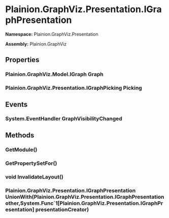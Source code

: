 
# Plainion.GraphViz.Presentation.IGraphPresentation

**Namespace:** Plainion.GraphViz.Presentation

**Assembly:** Plainion.GraphViz


## Properties

### Plainion.GraphViz.Model.IGraph Graph

### Plainion.GraphViz.Presentation.IGraphPicking Picking


## Events

### System.EventHandler GraphVisibilityChanged


## Methods

###  GetModule()

###  GetPropertySetFor()

### void InvalidateLayout()

### Plainion.GraphViz.Presentation.IGraphPresentation UnionWith(Plainion.GraphViz.Presentation.IGraphPresentation other,System.Func`1[Plainion.GraphViz.Presentation.IGraphPresentation] presentationCreator)
